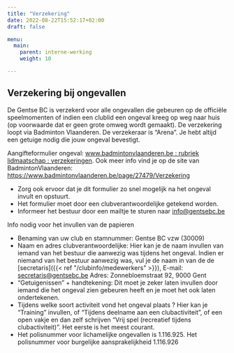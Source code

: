 ```yaml
---
title: "Verzekering"
date: 2022-08-22T15:52:17+02:00
draft: false

menu:
  main:
    parent: interne-werking
    weight: 10

---
```


## Verzekering bij ongevallen
De Gentse BC is verzekerd voor alle ongevallen die gebeuren op de officiële speelmomenten of indien een clublid een ongeval kreeg op weg naar huis (op voorwaarde dat er geen grote omweg wordt gemaakt). De verzekering loopt via Badminton Vlaanderen. De verzekeraar is “Arena”. Je hebt altijd een getuige nodig die jouw ongeval bevestigt.

Aangifteformulier ongeval: [www.badmintonvlaanderen.be : rubriek lidmaatschap : verzekeringen](https://www.badmintonvlaanderen.be/file/913692/?dl=1). Ook meer info vind je op de site van BadmintonVlaanderen: https://www.badmintonvlaanderen.be/page/27479/Verzekering

* Zorg ook ervoor dat je dit formulier zo snel mogelijk na het ongeval invult en opstuurt.
* Het formulier moet door een clubverantwoordelijke getekend worden.
* Informeer het bestuur door een mailtje te sturen naar info@gentsebc.be

Info nodig voor het invullen van de papieren

* Benaming van uw club en stamnummer: Gentse BC vzw (30009)
* Naam en adres clubverantwoordelijke: Hier kan je de naam invullen van iemand van het bestuur die aanwezig was tijdens het ongeval. Indien er niemand van het bestuur aanwezig was, vul je de naam in van de de [secretaris]({{< ref "/clubinfo/medewerkers" >}}), E-mail: secretaris@gentsebc.be
Adres: Zonnebloemstraat 92, 9000 Gent
* “Getuigenissen” + handtekening: Dit moet je zeker laten invullen door iemand die het ongeval zien gebeuren heeft en je moet het ook laten ondertekenen.
* Tijdens welke soort activiteit vond het ongeval plaats ? Hier kan je “Training” invullen, of “Tijdens deelname aan een clubactiviteit”, of een open vakje en dan zelf schrijven “Vrij spel (recreatief tijdens clubactiviteit)”. Het eerste is het meest courant.
* Het polisnummer voor lichamelijke ongevallen is 1.116.925. Het polisnummer voor burgelijke aansprakelijkheid 1.116.926

